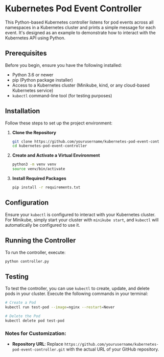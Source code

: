 # Kubernetes Pod Event Controller

This Python-based Kubernetes controller listens for pod events across all namespaces in a Kubernetes cluster and prints a simple message for each event. It's designed as an example to demonstrate how to interact with the Kubernetes API using Python.

## Prerequisites

Before you begin, ensure you have the following installed:

- Python 3.6 or newer
- pip (Python package installer)
- Access to a Kubernetes cluster (Minikube, kind, or any cloud-based Kubernetes service)
- `kubectl` command-line tool (for testing purposes)

## Installation

Follow these steps to set up the project environment:

1. **Clone the Repository**

    ```bash
    git clone https://github.com/yourusername/kubernetes-pod-event-controller.git
    cd kubernetes-pod-event-controller
    ```

2. **Create and Activate a Virtual Environment**

    ```bash
    python3 -m venv venv
    source venv/bin/activate
    ```

3. **Install Required Packages**

    ```bash
    pip install -r requirements.txt
    ```

## Configuration

Ensure your `kubectl` is configured to interact with your Kubernetes cluster. For Minikube, simply start your cluster with `minikube start`, and `kubectl` will automatically be configured to use it.

## Running the Controller

To run the controller, execute:

```bash
python controller.py
```

## Testing

To test the controller, you can use `kubectl` to create, update, and delete pods in your cluster. Execute the following commands in your terminal:

```bash
# Create a Pod
kubectl run test-pod --image=nginx --restart=Never

# Delete the Pod
kubectl delete pod test-pod
```


### Notes for Customization:

- **Repository URL**: Replace `https://github.com/yourusername/kubernetes-pod-event-controller.git` with the actual URL of your GitHub repository.